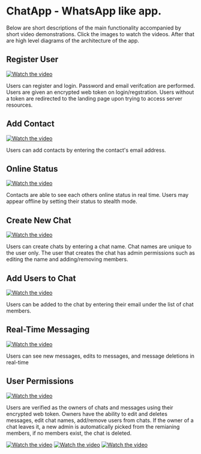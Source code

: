 <h1>ChatApp - WhatsApp like app.</h1>

<p>Below are short descriptions of the main functionality accompanied by short video demonstrations. Click the images to watch the videos. After that are high level diagrams of the architecture of the app.</p>

<h2>Register User</h2>

[![Watch the video](https://img.youtube.com/vi/MoZRt9O_67c/hqdefault.jpg)](https://www.youtube.com/watch?v=MoZRt9O_67c)

<p>Users can register and login. Password and email verifcation are performed. Users are given an encrypted web token on login/regstration. Users without a token are redirected to the landing page upon trying to access server resources.</p>

<h2>Add Contact</h2>

[![Watch the video](https://img.youtube.com/vi/XLF5jOyDFWg/hqdefault.jpg)](https://www.youtube.com/watch?v=XLF5jOyDFWg)

<p>Users can add contacts by entering the contact's email address.</p>

<h2>Online Status</h2>

[![Watch the video](https://img.youtube.com/vi/X5zlCl32LCw/hqdefault.jpg)](https://www.youtube.com/watch?v=X5zlCl32LCw)

<p>Contacts are able to see each others online status in real time. Users may appear offline by setting their status to stealth mode.</p>

<h2>Create New Chat</h2>

[![Watch the video](https://img.youtube.com/vi/L8zrmb52pho/hqdefault.jpg)](https://www.youtube.com/watch?v=L8zrmb52pho)

<p>Users can create chats by entering a chat name. Chat names are unique to the user only. The user that creates the chat has admin permissions such as editing the name and adding/removing members.</p>

<h2>Add Users to Chat</h2>

[![Watch the video](https://img.youtube.com/vi/0f6sfHE9vwE/hqdefault.jpg)](https://www.youtube.com/watch?v=0f6sfHE9vwE)

<p>Users can be added to the chat by entering their email under the list of chat members.</p>

<h2>Real-Time Messaging</h2>

[![Watch the video](https://img.youtube.com/vi/pisHYtknUJ0/hqdefault.jpg)](https://www.youtube.com/watch?v=pisHYtknUJ0)

<p>Users can see new messages, edits to messages, and message deletions in real-time</p>

<h2>User Permissions</h2>

[![Watch the video](https://img.youtube.com/vi/cRwuk0wtSlo/hqdefault.jpg)](https://www.youtube.com/watch?v=cRwuk0wtSlo)

<p>Users are verified as the owners of chats and messages using their encrypted web token. Owners have the ability to edit and deletes messages, edit chat names, add/remove users from chats. If the owner of a chat leaves it, a new admin is automatically picked from the remianing members, if no members exist, the chat is deleted.</p>

[![Watch the video](https://img.youtube.com/vi/MoZRt9O_67c/hqdefault.jpg)](https://www.youtube.com/watch?v=MoZRt9O_67c)
[![Watch the video](https://img.youtube.com/vi/MoZRt9O_67c/hqdefault.jpg)](https://www.youtube.com/watch?v=MoZRt9O_67c)
[![Watch the video](https://img.youtube.com/vi/MoZRt9O_67c/hqdefault.jpg)](https://www.youtube.com/watch?v=MoZRt9O_67c)
